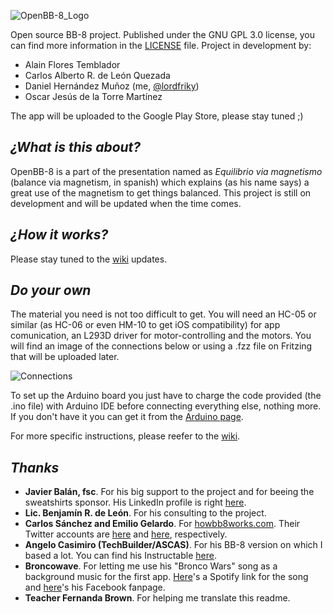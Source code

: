![OpenBB-8_Logo](https://i.imgur.com/PMfEg5f.jpg)

Open source BB-8 project.
Published under the GNU GPL 3.0 license, you can find more information in the [LICENSE](https://github.com/lordfriky/OpenBB-8/blob/master/LICENSE) file.
Project in development by:
- Alain Flores Temblador
- Carlos Alberto R. de León Quezada
- Daniel Hernández Muñoz (me, [@lordfriky](https://github.com/lordfriky))
- Oscar Jesús de la Torre Martínez

The app will be uploaded to the Google Play Store, please stay tuned ;)
## _¿What is this about?_
OpenBB-8 is a part of the presentation named as *Equilibrio via magnetismo* (balance via magnetism, in spanish) which explains (as his name says) a great use of the magnetism to get things balanced. This project is still on development and will be updated when the time comes.
## _¿How it works?_
Please stay tuned to the [wiki](https://github.com/lordfriky/OpenBB-8/wiki) updates.
## _Do your own_
The material you need is not too difficult to get. You will need an HC-05 or similar (as HC-06 or even HM-10 to get iOS compatibility) for app comunication, an L293D driver for motor-controlling and the motors. You will find an image of the connections below or using a .fzz file on Fritzing that will be uploaded later.

![Connections](https://i.imgur.com/38H4Hm3.png)

To set up the Arduino board you just have to charge the code provided (the .ino file) with Arduino IDE before connecting everything else, nothing more. If you don't have it you can get it from the [Arduino page](https://www.arduino.cc/en/Main/Software).

For more specific instructions, please reefer to the [wiki](https://github.com/lordfriky/OpenBB-8/wiki).
## _Thanks_
- **Javier Balán, fsc**. For his big support to the project and for beeing the sweatshirts sponsor. His LinkedIn profile is right [here](https://mx.linkedin.com/in/javierbalan).
- **Lic. Benjamín R. de León**. For his consulting to the project.
- **Carlos Sánchez and Emilio Gelardo**. For [howbb8works.com](https://howbb8works.com/). Their Twitter accounts are [here](https://twitter.com/chocotuits) and [here](https://twitter.com/egpjet3d), respectively.
- **Angelo Casimiro (TechBuilder/ASCAS)**. For his BB-8 version on which I based a lot. You can find his Instructable [here](http://www.instructables.com/id/DIY-Life-Size-Phone-Controlled-BB8-Droid/).
- **Broncowave**. For letting me use his "Bronco Wars" song as a background music for the first app. [Here](https://open.spotify.com/track/7FQt5hgMTuhlvUms06b0oW?si=x3ozh1LBTqei23WEM3TcPQ)'s a Spotify link for the song and [here](https://www.facebook.com/broncowave/)'s his Facebook fanpage.
- **Teacher Fernanda Brown**. For helping me translate this readme.

